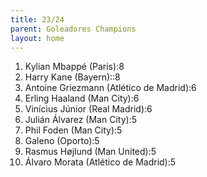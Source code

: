 ```yaml
---
title: 23/24
parent: Goleadores Champions
layout: home
---
```


1. Kylian Mbappé (Paris):8
2.  Harry Kane (Bayern)::8
3.  Antoine Griezmann (Atlético de Madrid):6
4.  Erling Haaland (Man City):6
5.  Vinícius Júnior (Real Madrid):6
6.  Julián Álvarez (Man City):5
7.  Phil Foden (Man City):5
8.  Galeno (Oporto):5
9.  Rasmus Højlund (Man United):5
10. Álvaro Morata (Atlético de Madrid):5
